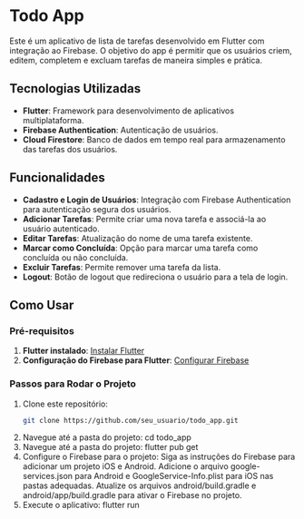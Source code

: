 # Todo App

Este é um aplicativo de lista de tarefas desenvolvido em Flutter com integração ao Firebase. O objetivo do app é permitir que os usuários criem, editem, completem e excluam tarefas de maneira simples e prática.

## Tecnologias Utilizadas

- **Flutter**: Framework para desenvolvimento de aplicativos multiplataforma.
- **Firebase Authentication**: Autenticação de usuários.
- **Cloud Firestore**: Banco de dados em tempo real para armazenamento das tarefas dos usuários.

## Funcionalidades

- **Cadastro e Login de Usuários**: Integração com Firebase Authentication para autenticação segura dos usuários.
- **Adicionar Tarefas**: Permite criar uma nova tarefa e associá-la ao usuário autenticado.
- **Editar Tarefas**: Atualização do nome de uma tarefa existente.
- **Marcar como Concluída**: Opção para marcar uma tarefa como concluída ou não concluída.
- **Excluir Tarefas**: Permite remover uma tarefa da lista.
- **Logout**: Botão de logout que redireciona o usuário para a tela de login.

## Como Usar

### Pré-requisitos

1. **Flutter instalado**: [Instalar Flutter](https://docs.flutter.dev/get-started/install)
2. **Configuração do Firebase para Flutter**: [Configurar Firebase](https://firebase.google.com/docs/flutter/setup)

### Passos para Rodar o Projeto

1. Clone este repositório:
   ```bash
   git clone https://github.com/seu_usuario/todo_app.git

2. Navegue até a pasta do projeto:
   cd todo_app
3. Navegue até a pasta do projeto:
   flutter pub get
4. Configure o Firebase para o projeto:
Siga as instruções do Firebase para adicionar um projeto iOS e Android.
Adicione o arquivo google-services.json para Android e GoogleService-Info.plist para iOS nas pastas adequadas.
Atualize os arquivos android/build.gradle e android/app/build.gradle para ativar o Firebase no projeto.
5. Execute o aplicativo:
flutter run

